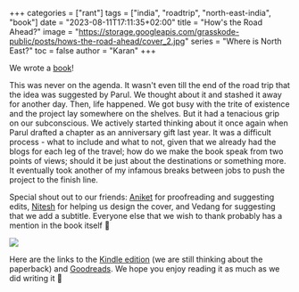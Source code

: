 +++
categories = ["rant"]
tags = ["india", "roadtrip", "north-east-india", "book"]
date = "2023-08-11T17:11:35+02:00"
title = "How's the Road Ahead?"
image = "https://storage.googleapis.com/grasskode-public/posts/hows-the-road-ahead/cover_2.jpg"
series = "Where is North East?"
toc = false
author = "Karan"
+++

We wrote a [book](https://www.amazon.in/dp/B0CB4NCJMV)!

This was never on the agenda. It wasn't even till the end of the road trip that the idea was suggested by Parul. We thought about it and stashed it away for another day. Then, life happened. We got busy with the trite of existence and the project lay somewhere on the shelves. But it had a tenacious grip on our subconscious. We actively started thinking about it once again when Parul drafted a chapter as an anniversary gift last year. It was a difficult process - what to include and what to not, given that we already had the blogs for each leg of the travel; how do we make the book speak from two points of views; should it be just about the destinations or something more. It eventually took another of my infamous breaks between jobs to push the project to the finish line.

Special shout out to our friends: [Aniket](https://www.instagram.com/aniketketkar/) for proofreading and suggesting edits, [Nitesh](https://www.instagram.com/thatnitesh/) for helping us design the cover, and Vedang for suggesting that we add a subtitle. Everyone else that we wish to thank probably has a mention in the book itself 🙂

<div class="vertimg postimg">
  <a href="https://storage.googleapis.com/grasskode-public/posts/hows-the-road-ahead/book_cover.jpg" data-toggle="lightbox">
    <img loading="lazy" src="https://storage.googleapis.com/grasskode-public/posts/hows-the-road-ahead/book_cover.jpg">
  </a>
</div>

Here are the links to the [Kindle edition](https://www.amazon.in/dp/B0CB4NCJMV) (we are still thinking about the paperback) and [Goodreads](https://www.goodreads.com/book/show/183678813-how-s-the-road-ahead). We hope you enjoy reading it as much as we did writing it 🙌
